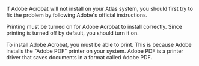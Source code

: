 If Adobe Acrobat will not install on your Atlas system, you should first try to fix the problem by following Adobe's official instructions.

Printing must be turned on for Adobe Acrobat to install correctly. Since printing is turned off by default, you should turn it on.

To install Adobe Acrobat, you must be able to print. This is because Adobe installs the "Adobe PDF" printer on your system. Adobe PDF is a printer driver that saves documents in a format called Adobe PDF.
